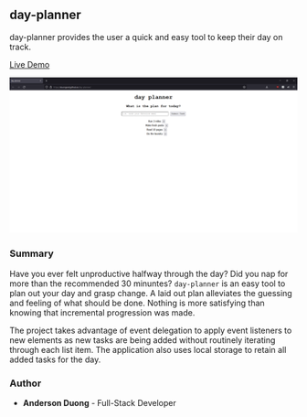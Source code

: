 ## day-planner

day-planner provides the user a quick and easy tool to keep their day on track. 

[Live Demo](https://duongand.github.io/day-planner/)

![demo-screenshot](./demo-screenshot.png)

### Summary
Have you ever felt unproductive halfway through the day? Did you nap for more than the recommended 30 minuntes? `day-planner` is an easy tool to plan out your day and grasp change. A laid out plan alleviates the guessing and feeling of what should be done. Nothing is more satisfying than knowing that incremental progression was made.

The project takes advantage of event delegation to apply event listeners to new elements as new tasks are being added without routinely iterating through each list item. The application also uses local storage to retain all added tasks for the day.

### Author
* **Anderson Duong** - Full-Stack Developer